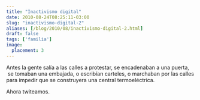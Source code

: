 ```yaml
---
title: "Inactivismo digital"
date: 2010-08-24T08:25:11-03:00
slug: "inactivismo-digital-2"
aliases: [/blog/2010/08/inactivismo-digital-2.html]
draft: false
tags: ['familia']
image:
  placement: 3
---
```


Antes la gente salía a las calles a protestar, se encadenaban a una
puerta,  se tomaban una embajada, o escribían carteles, o marchaban por
las calles para impedir que se construyera una central termoeléctrica.

Ahora twiteamos.
